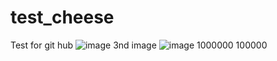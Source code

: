 # test_cheese
Test for git hub
![image](https://github.com/minuraanuradha/test_cheese/assets/112975973/87667928-39c3-4241-a27d-57cdbdcc4ae4)
3nd image
![image](https://github.com/minuraanuradha/test_cheese/assets/112975973/32064c68-fc90-40ac-bd69-473227d822e5)
1000000
100000
